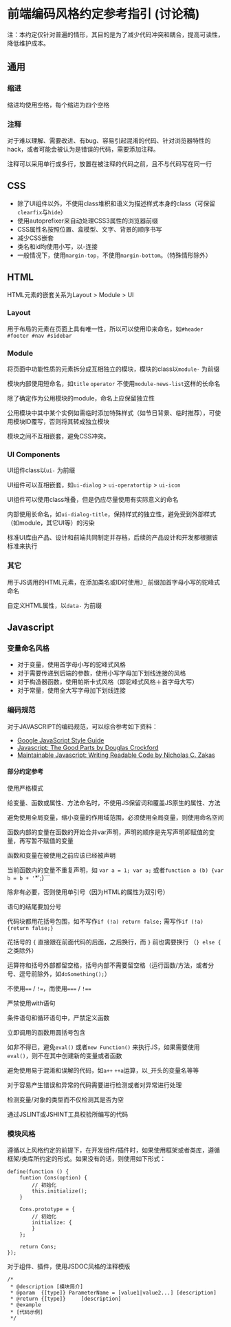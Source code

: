 # 前端编码风格约定参考指引 (讨论稿)

注：本约定仅针对普遍的情形，其目的是为了减少代码冲突和耦合，提高可读性，降低维护成本。

## 通用

### 缩进

缩进均使用空格，每个缩进为四个空格

### 注释

对于难以理解、需要改进、有bug、容易引起混淆的代码、针对浏览器特性的hack，或者可能会被认为是错误的代码，需要添加注释。

注释可以采用单行或多行，放置在被注释的代码之前，且不与代码写在同一行

## CSS

- 除了UI组件以外，不使用class堆积和语义为描述样式本身的class（可保留```clearfix```与```hide```）
- 使用autoprefixer来自动处理CSS3属性的浏览器前缀
- CSS属性名按照位置、盒模型、文字、背景的顺序书写
- 减少CSS嵌套
- 类名和id均使用小写，以-连接
- 一般情况下，使用```margin-top```，不使用```margin-bottom```。（特殊情形除外）

## HTML

HTML元素的嵌套关系为Layout > Module > UI

### Layout

用于布局的元素在页面上具有唯一性，所以可以使用ID来命名，如```#header #footer #nav #sidebar```

### Module

将页面中功能性质的元素拆分成互相独立的模块，模块的class以```module-``` 为前缀

模块内部使用短命名，如```title```  ```operator``` 不使用```module-news-list```这样的长命名

除了确定作为公用模块的module，命名上应保留独立性

公用模块中其中某个实例如需临时添加特殊样式（如节日背景、临时推荐），可使用模块ID覆写，否则将其转成独立模块

模块之间不互相嵌套，避免CSS冲突。

### UI Components

UI组件class以```ui-``` 为前缀

UI组件可以互相嵌套，如```ui-dialog``` > ```ui-operatortip``` > ```ui-icon```

UI组件可以使用class堆叠，但是仍应尽量使用有实际意义的命名

内部使用长命名，如```ui-dialog-title```，保持样式的独立性，避免受到外部样式（如module，其它UI等）的污染

标准UI库由产品、设计和前端共同制定并存档，后续的产品设计和开发都根据该标准来执行

### 其它

用于JS调用的HTML元素，在添加类名或ID时使用```J_``` 前缀加首字母小写的驼峰式命名

自定义HTML属性，以```data-``` 为前缀

## Javascript

### 变量命名风格

- 对于变量，使用首字母小写的驼峰式风格
- 对于需要传递到后端的参数，使用小写字母加下划线连接的风格
- 对于构造器函数，使用帕斯卡式风格（即驼峰式风格＋首字母大写）
- 对于常量，使用全大写字母加下划线连接

### 编码规范

对于JAVASCRIPT的编码规范，可以综合参考如下资料：

- [Google JavaScript Style Guide](http://google-styleguide.googlecode.com/svn/trunk/javascriptguide.xml)
- [Javascript: The Good Parts by Douglas Crockford](http://book.douban.com/subject/11874748/)
- [Maintainable Javascript: Writing Readable Code by Nicholas C. Zakas](http://book.douban.com/subject/21792530/)

#### 部分约定参考

使用严格模式

给变量、函数或属性、方法命名时，不使用JS保留词和覆盖JS原生的属性、方法

避免使用全局变量，缩小变量的作用域范围，必须使用全局变量，则使用命名空间

函数内部的变量在函数的开始合并var声明，声明的顺序是先写声明即赋值的变量，再写暂不赋值的变量

函数和变量在被使用之前应该已经被声明

当前函数内的变量不重复声明，如 ```var a = 1; var a;``` 或者```function a (b) {var b = b + '```*';}```

除非有必要，否则使用单引号（因为HTML的属性为双引号）

语句的结尾要加分号

代码块都用花括号包围，如不写作```if (!a) return false;``` 需写作```if (!a) {return false;}```

花括号的 ```{``` 直接跟在前面代码的后面，之后换行，而 ```}``` 前也需要换行 （```} else {``` 之类除外）

运算符和括号外部都留空格，括号内部不需要留空格（运行函数/方法，或者分号、逗号前除外，如```doSomething();```）

不使用```==```  /  ```!=```，而使用```===```  /  ```!==```

严禁使用with语句

条件语句和循环语句中，严禁定义函数

立即调用的函数用圆括号包含

如非不得已，避免```eval()``` 或者```new Function()``` 来执行JS，如果需要使用```eval()```，则不在其中创建新的变量或者函数

避免使用易于混淆和误解的代码，如```a++```     ```++a```运算，以```_```开头的变量名等等

对于容易产生错误和异常的代码需要进行检测或者对异常进行处理

检测变量/对象的类型而不仅检测其是否为空

通过JSLINT或JSHINT工具校验所编写的代码

### 模块风格

遵循以上风格约定的前提下，在开发组件/插件时，如果使用框架或者类库，遵循框架/类库所约定的形式。如果没有的话，则使用如下形式：

    define(function () {
        funtion Cons(option) {
            // 初始化
            this.initialize();
        }

        Cons.prototype = {
            // 初始化
            initialize: {
            }
        };

        return Cons;
    });

对于组件、插件，使用JSDOC风格的注释模版

    /*
     * @description [模块简介]
     * @param  {[type]} ParameterName = [value1|value2...] [description]
     * @return {[type]}     [description]
     * @example 
     * [代码示例]
     */
